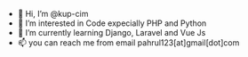 - 👋 Hi, I’m @kup-cim
- 👀 I’m interested in Code expecially PHP and Python
- 🌱 I’m currently learning Django, Laravel and Vue Js
- 📫 you can reach me from email pahrul123[at]gmail[dot]com

<!---
kup-cim/kup-cim is a ✨ special ✨ repository because its `README.md` (this file) appears on your GitHub profile.
You can click the Preview link to take a look at your changes.
--->
